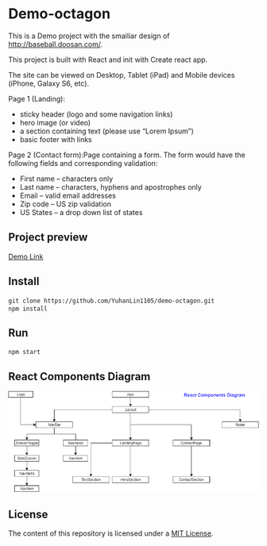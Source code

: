 # Demo-octagon

This is a Demo project with the smailiar design of http://baseball.doosan.com/.

This project is built with React and init with Create react app.

The site can be viewed on Desktop, Tablet (iPad) and Mobile devices (iPhone, Galaxy S6, etc).

Page 1 (Landing):
* sticky header (logo and some navigation links)
* hero image (or video)
* a section containing text (please use “Lorem Ipsum”)
* basic footer with links
 
Page 2 (Contact form):Page containing a form. The form would have the following fields and corresponding validation:
* First name – characters only
* Last name – characters, hyphens and apostrophes only
* Email – valid email addresses
* Zip code – US zip validation
* US States – a drop down list of states

## Project preview
[Demo Link](https://demooctagon.firebaseapp.com/)

## Install
```
git clone https://github.com/YuhanLin1105/demo-octagon.git
npm install
```
## Run
```
npm start
```


## React Components Diagram
![Diagram](https://github.com/YuhanLin1105/demo-octagon/blob/master/src/assets/images/readmeImg/React-Diagram.png)


## License
The content of this repository is licensed under a [MIT License](https://choosealicense.com/licenses/mit/).
